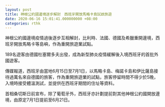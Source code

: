 ```yaml
---
layout: post
title: 神根公約國邊境逐步解封　西班牙開放馬略卡島試啟旅遊
date: 2020-06-16 15:01:41.000000000 +08:00
categories: rthk
---
```


神根公約國邊境疫情過後逐步互相解封，比利時、法國、德國及希臘重開邊境，西班牙開放馬略卡等島嶼，作為重開旅遊業試點。

189名遊客由德國杜塞爾多夫出發，成為新型肺炎疫情緩解後入境西班牙的首批外國遊客。

傳媒報道，西班牙由當地6月15日至7月1日，以馬略卡島、梅諾卡島和伊比薩島接待過萬名來自德國的旅客，作為重開旅遊業的試點，旅客停留時間不得少於5晚，入境時接受體溫測試，並提供在西班牙期間的住址等資料。

首相桑切斯日前宣布，除了葡萄牙外，西班牙亦計劃提前對其他神根公約國開放邊境，由原定7月1日提前至6月21日。
